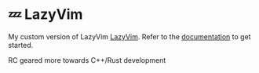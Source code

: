 # 💤 LazyVim
My custom version of LazyVim [LazyVim](https://github.com/LazyVim/LazyVim).
Refer to the [documentation](https://lazyvim.github.io/installation) to get started.

RC geared more towards C++/Rust development
